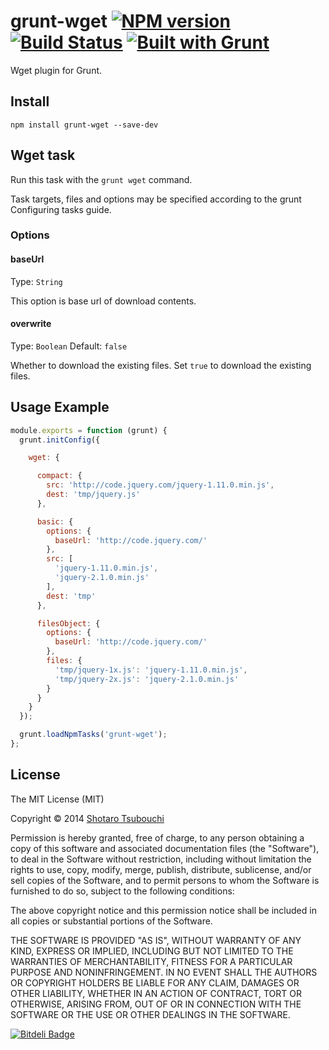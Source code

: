 # grunt-wget [![NPM version](https://badge.fury.io/js/grunt-wget.png)](http://badge.fury.io/js/grunt-wget) [![Build Status](https://secure.travis-ci.org/shootaroo/grunt-wget.png?branch=master)](http://travis-ci.org/shootaroo/grunt-wget) [![Built with Grunt](https://cdn.gruntjs.com/builtwith.png)](http://gruntjs.com/)

Wget plugin for Grunt.


## Install

```
npm install grunt-wget --save-dev
```


## Wget task

Run this task with the `grunt wget` command.

Task targets, files and options may be specified according to the grunt Configuring tasks guide.


### Options

#### baseUrl

Type: `String`

This option is base url of download contents.

#### overwrite

Type: `Boolean`
Default: `false`

Whether to download the existing files. Set `true` to download the existing files.


## Usage Example

```js
module.exports = function (grunt) {
  grunt.initConfig({

    wget: {

      compact: {
        src: 'http://code.jquery.com/jquery-1.11.0.min.js',
        dest: 'tmp/jquery.js'
      },

      basic: {
        options: {
          baseUrl: 'http://code.jquery.com/'
        },
        src: [
          'jquery-1.11.0.min.js',
          'jquery-2.1.0.min.js'
        ],
        dest: 'tmp'
      },

      filesObject: {
        options: {
          baseUrl: 'http://code.jquery.com/'
        },
        files: {
          'tmp/jquery-1x.js': 'jquery-1.11.0.min.js',
          'tmp/jquery-2x.js': 'jquery-2.1.0.min.js'
        }
      }
    }
  });

  grunt.loadNpmTasks('grunt-wget');
};

```

## License

The MIT License (MIT)

Copyright &copy; 2014 [Shotaro Tsubouchi](https://github.com/shootaroo)

Permission is hereby granted, free of charge, to any person obtaining a copy
of this software and associated documentation files (the "Software"), to deal
in the Software without restriction, including without limitation the rights
to use, copy, modify, merge, publish, distribute, sublicense, and/or sell
copies of the Software, and to permit persons to whom the Software is
furnished to do so, subject to the following conditions:

The above copyright notice and this permission notice shall be included in
all copies or substantial portions of the Software.

THE SOFTWARE IS PROVIDED "AS IS", WITHOUT WARRANTY OF ANY KIND, EXPRESS OR
IMPLIED, INCLUDING BUT NOT LIMITED TO THE WARRANTIES OF MERCHANTABILITY,
FITNESS FOR A PARTICULAR PURPOSE AND NONINFRINGEMENT. IN NO EVENT SHALL THE
AUTHORS OR COPYRIGHT HOLDERS BE LIABLE FOR ANY CLAIM, DAMAGES OR OTHER
LIABILITY, WHETHER IN AN ACTION OF CONTRACT, TORT OR OTHERWISE, ARISING FROM,
OUT OF OR IN CONNECTION WITH THE SOFTWARE OR THE USE OR OTHER DEALINGS IN
THE SOFTWARE.


[![Bitdeli Badge](https://d2weczhvl823v0.cloudfront.net/shootaroo/grunt-wget/trend.png)](https://bitdeli.com/free "Bitdeli Badge")

